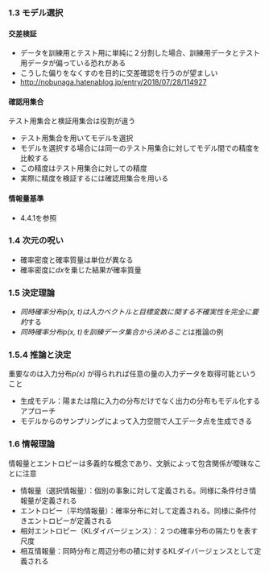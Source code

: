 ### 1.3 モデル選択

#### 交差検証
* データを訓練用とテスト用に単純に２分割した場合、訓練用データとテスト用データが偏っている恐れがある
* こうした偏りをなくすのを目的に交差確認を行うのが望ましい
* http://nobunaga.hatenablog.jp/entry/2018/07/28/114927

#### 確認用集合
テスト用集合と検証用集合は役割が違う
* テスト用集合を用いてモデルを選択
* モデルを選択する場合には同一のテスト用集合に対してモデル間での精度を比較する
* この精度はテスト用集合に対しての精度
* 実際に精度を検証するには確認用集合を用いる

#### 情報量基準
* 4.4.1を参照

### 1.4 次元の呪い
* 確率密度と確率質量は単位が異なる
* 確率密度に*dx*を乗じた結果が確率質量

### 1.5 決定理論
* *同時確率分布p(x, t)は入力ベクトルと目標変数に関する不確実性を完全に要約*する
* *同時確率分布p(x, t)を訓練データ集合から決めること*は推論の例

### 1.5.4 推論と決定
重要なのは入力分布*p(x)* が得られれば任意の量の入力データを取得可能ということ
* 生成モデル：陽または陰に入力の分布だけでなく出力の分布もモデル化するアプローチ
* モデルからのサンプリングによって入力空間で人工データ点を生成できる

### 1.6 情報理論
情報量とエントロピーは多義的な概念であり、文脈によって包含関係が曖昧なことに注意
* 情報量（選択情報量）：個別の事象に対して定義される。同様に条件付き情報量が定義される
* エントロピー（平均情報量）：確率分布に対して定義される。同様に条件付きエントロピーが定義される
* 相対エントロピー（KLダイバージェンス）：２つの確率分布の隔たりを表す尺度
* 相互情報量：同時分布と周辺分布の積に対するKLダイバージェンスとして定義される
